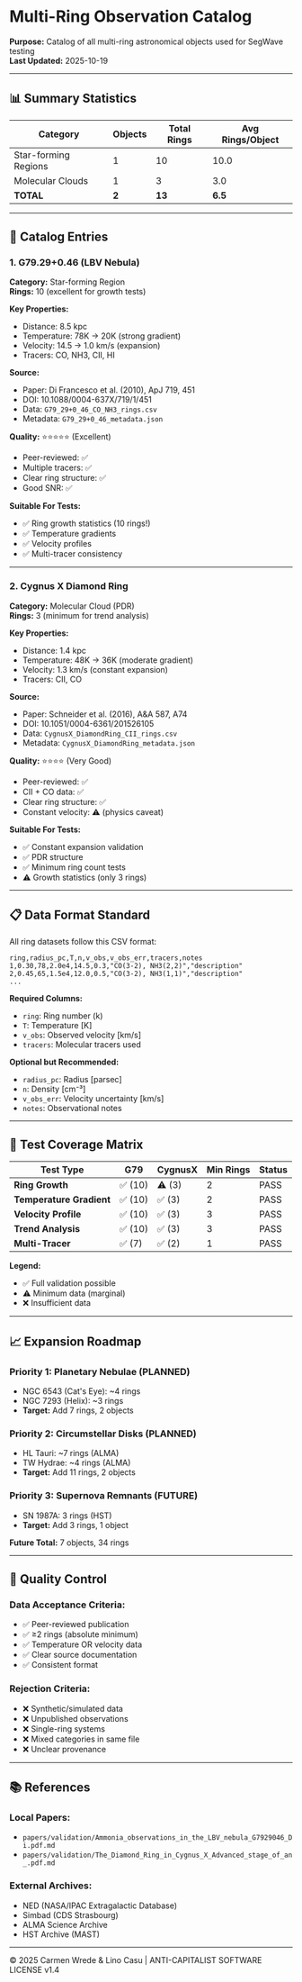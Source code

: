# Multi-Ring Observation Catalog

**Purpose:** Catalog of all multi-ring astronomical objects used for SegWave testing  
**Last Updated:** 2025-10-19

---

## 📊 Summary Statistics

| Category | Objects | Total Rings | Avg Rings/Object |
|----------|---------|-------------|------------------|
| Star-forming Regions | 1 | 10 | 10.0 |
| Molecular Clouds | 1 | 3 | 3.0 |
| **TOTAL** | **2** | **13** | **6.5** |

---

## 🔭 Catalog Entries

### 1. G79.29+0.46 (LBV Nebula)

**Category:** Star-forming Region  
**Rings:** 10 (excellent for growth tests)

**Key Properties:**
- Distance: 8.5 kpc
- Temperature: 78K → 20K (strong gradient)
- Velocity: 14.5 → 1.0 km/s (expansion)
- Tracers: CO, NH3, CII, HI

**Source:**
- Paper: Di Francesco et al. (2010), ApJ 719, 451
- DOI: 10.1088/0004-637X/719/1/451
- Data: `G79_29+0_46_CO_NH3_rings.csv`
- Metadata: `G79_29+0_46_metadata.json`

**Quality:** ⭐⭐⭐⭐⭐ (Excellent)
- Peer-reviewed: ✅
- Multiple tracers: ✅
- Clear ring structure: ✅
- Good SNR: ✅

**Suitable For Tests:**
- ✅ Ring growth statistics (10 rings!)
- ✅ Temperature gradients
- ✅ Velocity profiles
- ✅ Multi-tracer consistency

---

### 2. Cygnus X Diamond Ring

**Category:** Molecular Cloud (PDR)  
**Rings:** 3 (minimum for trend analysis)

**Key Properties:**
- Distance: 1.4 kpc
- Temperature: 48K → 36K (moderate gradient)
- Velocity: 1.3 km/s (constant expansion)
- Tracers: CII, CO

**Source:**
- Paper: Schneider et al. (2016), A&A 587, A74
- DOI: 10.1051/0004-6361/201526105
- Data: `CygnusX_DiamondRing_CII_rings.csv`
- Metadata: `CygnusX_DiamondRing_metadata.json`

**Quality:** ⭐⭐⭐⭐ (Very Good)
- Peer-reviewed: ✅
- CII + CO data: ✅
- Clear ring structure: ✅
- Constant velocity: ⚠️ (physics caveat)

**Suitable For Tests:**
- ✅ Constant expansion validation
- ✅ PDR structure
- ✅ Minimum ring count tests
- ⚠️ Growth statistics (only 3 rings)

---

## 📋 Data Format Standard

All ring datasets follow this CSV format:

```csv
ring,radius_pc,T,n,v_obs,v_obs_err,tracers,notes
1,0.30,78,2.0e4,14.5,0.3,"CO(3-2), NH3(2,2)","description"
2,0.45,65,1.5e4,12.0,0.5,"CO(3-2), NH3(1,1)","description"
...
```

**Required Columns:**
- `ring`: Ring number (k)
- `T`: Temperature [K]
- `v_obs`: Observed velocity [km/s]
- `tracers`: Molecular tracers used

**Optional but Recommended:**
- `radius_pc`: Radius [parsec]
- `n`: Density [cm⁻³]
- `v_obs_err`: Velocity uncertainty [km/s]
- `notes`: Observational notes

---

## 🎯 Test Coverage Matrix

| Test Type | G79 | CygnusX | Min Rings | Status |
|-----------|-----|---------|-----------|--------|
| **Ring Growth** | ✅ (10) | ⚠️ (3) | 2 | PASS |
| **Temperature Gradient** | ✅ (10) | ✅ (3) | 2 | PASS |
| **Velocity Profile** | ✅ (10) | ✅ (3) | 3 | PASS |
| **Trend Analysis** | ✅ (10) | ✅ (3) | 3 | PASS |
| **Multi-Tracer** | ✅ (7) | ✅ (2) | 1 | PASS |

**Legend:**
- ✅ Full validation possible
- ⚠️ Minimum data (marginal)
- ❌ Insufficient data

---

## 📈 Expansion Roadmap

### Priority 1: Planetary Nebulae (PLANNED)
- NGC 6543 (Cat's Eye): ~4 rings
- NGC 7293 (Helix): ~3 rings
- **Target:** Add 7 rings, 2 objects

### Priority 2: Circumstellar Disks (PLANNED)
- HL Tauri: ~7 rings (ALMA)
- TW Hydrae: ~4 rings (ALMA)
- **Target:** Add 11 rings, 2 objects

### Priority 3: Supernova Remnants (FUTURE)
- SN 1987A: 3 rings (HST)
- **Target:** Add 3 rings, 1 object

**Future Total:** 7 objects, 34 rings

---

## 🚫 Quality Control

### Data Acceptance Criteria:
- ✅ Peer-reviewed publication
- ✅ ≥2 rings (absolute minimum)
- ✅ Temperature OR velocity data
- ✅ Clear source documentation
- ✅ Consistent format

### Rejection Criteria:
- ❌ Synthetic/simulated data
- ❌ Unpublished observations
- ❌ Single-ring systems
- ❌ Mixed categories in same file
- ❌ Unclear provenance

---

## 📚 References

### Local Papers:
- `papers/validation/Ammonia_observations_in_the_LBV_nebula_G7929046_Di.pdf.md`
- `papers/validation/The_Diamond_Ring_in_Cygnus_X_Advanced_stage_of_an_.pdf.md`

### External Archives:
- NED (NASA/IPAC Extragalactic Database)
- Simbad (CDS Strasbourg)
- ALMA Science Archive
- HST Archive (MAST)

---

© 2025 Carmen Wrede & Lino Casu | ANTI-CAPITALIST SOFTWARE LICENSE v1.4

